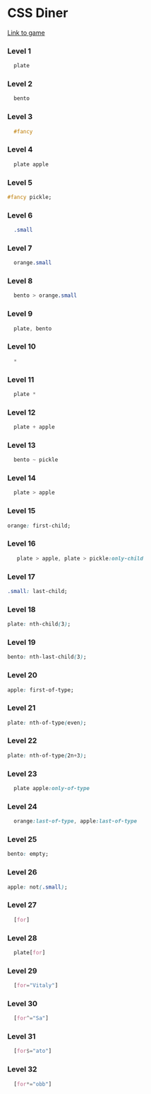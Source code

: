 # CSS Diner

[Link to game](https://flukeout.github.io/)

### Level 1

```css
  plate
```

### Level 2

```css
  bento
```

### Level 3

```css
  #fancy
```

### Level 4

```css
  plate apple
```

### Level 5

```css
#fancy pickle;
```

### Level 6

```css
  .small
```

### Level 7

```css
  orange.small
```

### Level 8

```css
  bento > orange.small
```

### Level 9

```css
  plate, bento
```

### Level 10

```css
  *
```

### Level 11

```css
  plate *
```

### Level 12

```css
  plate + apple
```

### Level 13

```css
  bento ~ pickle
```

### Level 14

```css
  plate > apple
```

### Level 15

```css
orange: first-child;
```

### Level 16

```css
   plate > apple, plate > pickle:only-child
```

### Level 17

```css
.small: last-child;
```

### Level 18

```css
plate: nth-child(3);
```

### Level 19

```css
bento: nth-last-child(3);
```

### Level 20

```css
apple: first-of-type;
```

### Level 21

```css
plate: nth-of-type(even);
```

### Level 22

```css
plate: nth-of-type(2n+3);
```

### Level 23

```css
  plate apple:only-of-type
```

### Level 24

```css
  orange:last-of-type, apple:last-of-type
```

### Level 25

```css
bento: empty;
```

### Level 26

```css
apple: not(.small);
```

### Level 27

```css
  [for]
```

### Level 28

```css
  plate[for]
```

### Level 29

```css
  [for="Vitaly"]
```

### Level 30

```css
  [for^="Sa"]
```

### Level 31

```css
  [for$="ato"]
```

### Level 32

```css
  [for*="obb"]
```
